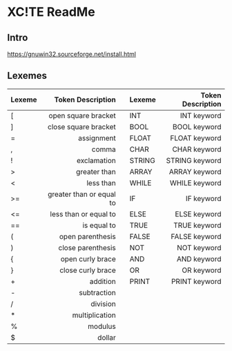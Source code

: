 # XC!TE ReadMe

## Intro
https://gnuwin32.sourceforge.net/install.html

## Lexemes

| Lexeme | Token Description | | Lexeme | Token Description |
| :--- | ---:| --- | :--- | ---:|
| [ | open square bracket | | INT | INT keyword|
| ] | close square bracket | | BOOL | BOOL keyword|
| = | assignment | | FLOAT | FLOAT keyword|
| , | comma | | CHAR | CHAR keyword|
| ! | exclamation | | STRING | STRING keyword|
| > | greater than | | ARRAY | ARRAY keyword|
| < | less than | | WHILE | WHILE keyword|
| >= | greater than or equal to | | IF | IF keyword|
| <= | less than or equal to | | ELSE | ELSE keyword|
| == | is equal to | | TRUE | TRUE keyword|
| ( | open parenthesis | | FALSE | FALSE keyword|
| ) | close parenthesis | | NOT | NOT keyword|
| { | open curly brace | | AND | AND keyword|
| } | close curly brace | | OR | OR keyword|
| + | addition | | PRINT | PRINT keyword|
| - | subtraction | | | |
| / | division | | | |
| * | multiplication | | | |
| % | modulus | | | |
| $ | dollar | | | |
